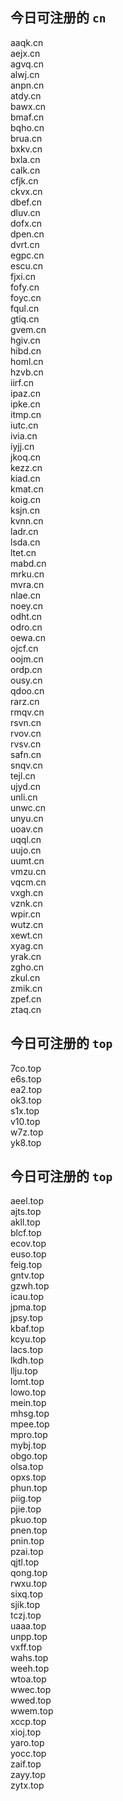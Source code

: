 
## 今日可注册的 `cn`
>
aaqk.cn   
aejx.cn   
agvq.cn   
alwj.cn   
anpn.cn   
atdy.cn   
bawx.cn   
bmaf.cn   
bqho.cn   
brua.cn   
bxkv.cn   
bxla.cn   
calk.cn   
cfjk.cn   
ckvx.cn   
dbef.cn   
dluv.cn   
dofx.cn   
dpen.cn   
dvrt.cn   
egpc.cn   
escu.cn   
fjxi.cn   
fofy.cn   
foyc.cn   
fqul.cn   
gtiq.cn   
gvem.cn   
hgiv.cn   
hibd.cn   
homl.cn   
hzvb.cn   
iirf.cn   
ipaz.cn   
ipke.cn   
itmp.cn   
iutc.cn   
ivia.cn   
iyjj.cn   
jkoq.cn   
kezz.cn   
kiad.cn   
kmat.cn   
koig.cn   
ksjn.cn   
kvnn.cn   
ladr.cn   
lsda.cn   
ltet.cn   
mabd.cn   
mrku.cn   
mvra.cn   
nlae.cn   
noey.cn   
odht.cn   
odro.cn   
oewa.cn   
ojcf.cn   
oojm.cn   
ordp.cn   
ousy.cn   
qdoo.cn   
rarz.cn   
rmqv.cn   
rsvn.cn   
rvov.cn   
rvsv.cn   
safn.cn   
snqv.cn   
tejl.cn   
ujyd.cn   
unli.cn   
unwc.cn   
unyu.cn   
uoav.cn   
uqql.cn   
uujo.cn   
uumt.cn   
vmzu.cn   
vqcm.cn   
vxgh.cn   
vznk.cn   
wpir.cn   
wutz.cn   
xewt.cn   
xyag.cn   
yrak.cn   
zgho.cn   
zkul.cn   
zmik.cn   
zpef.cn   
ztaq.cn   


## 今日可注册的 `top`
>
7co.top   
e6s.top   
ea2.top   
ok3.top   
s1x.top   
v10.top   
w7z.top   
yk8.top   


## 今日可注册的 `top`
>
aeel.top   
ajts.top   
akll.top   
blcf.top   
ecov.top   
euso.top   
feig.top   
gntv.top   
gzwh.top   
icau.top   
jpma.top   
jpsy.top   
kbaf.top   
kcyu.top   
lacs.top   
lkdh.top   
llju.top   
lomt.top   
lowo.top   
mein.top   
mhsg.top   
mpee.top   
mpro.top   
mybj.top   
obgo.top   
olsa.top   
opxs.top   
phun.top   
piig.top   
pjie.top   
pkuo.top   
pnen.top   
pnin.top   
pzai.top   
qjtl.top   
qong.top   
rwxu.top   
sixq.top   
sjik.top   
tczj.top   
uaaa.top   
unpp.top   
vxff.top   
wahs.top   
weeh.top   
wtoa.top   
wwec.top   
wwed.top   
wwem.top   
xccp.top   
xioj.top   
yaro.top   
yocc.top   
zaif.top   
zayy.top   
zytx.top   

